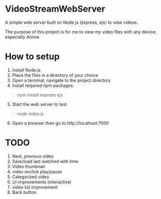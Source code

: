 # VideoStreamWebServer
A simple web server built on Node.js (express, ejs) to view videos.

The purpose of this project is for me to view my video files with any device; especially Anime.

# How to setup
1. Install Node.js
2. Place the files in a directory of your choice
3. Open a terminal, navigate to the project directory
4. Install required npm packages:
 > npm install express ejs
5. Start the web server to test
 > node index.js
6. Open a browser then go to http://localhost:7000


# TODO
1. Next, previous video
2. Save/load last watched with time
3. Video thumbnail
4. video onclick play/pause
5. Categorized video
6. UI improvements (interactive)
7. video list improvement
8. Back button
